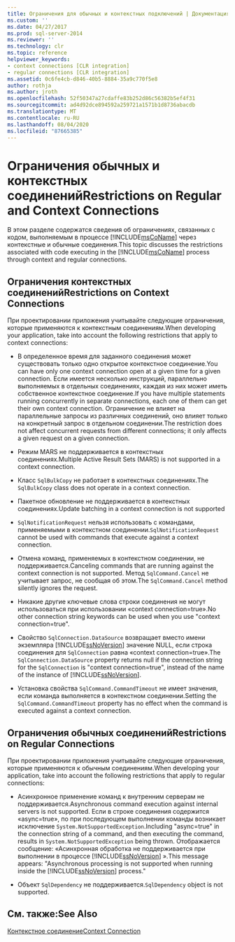 ```yaml
---
title: Ограничения для обычных и контекстных подключений | Документация Майкрософт
ms.custom: ''
ms.date: 04/27/2017
ms.prod: sql-server-2014
ms.reviewer: ''
ms.technology: clr
ms.topic: reference
helpviewer_keywords:
- context connections [CLR integration]
- regular connections [CLR integration]
ms.assetid: 0c6fe4cb-d846-40b5-8884-35a9c770f5e8
author: rothja
ms.author: jroth
ms.openlocfilehash: 52f50347a27cdaffe83b252d86c56382b5ef4f31
ms.sourcegitcommit: ad4d92dce894592a259721a1571b1d8736abacdb
ms.translationtype: MT
ms.contentlocale: ru-RU
ms.lasthandoff: 08/04/2020
ms.locfileid: "87665385"
---
```

# <a name="restrictions-on-regular-and-context-connections"></a><span data-ttu-id="938b8-102">Ограничения обычных и контекстных соединений</span><span class="sxs-lookup"><span data-stu-id="938b8-102">Restrictions on Regular and Context Connections</span></span>
  <span data-ttu-id="938b8-103">В этом разделе содержатся сведения об ограничениях, связанных с кодом, выполняемым в процессе [!INCLUDE[msCoName](../../../includes/ssnoversion-md.md)] через контекстные и обычные соединения.</span><span class="sxs-lookup"><span data-stu-id="938b8-103">This topic discusses the restrictions associated with code executing in the [!INCLUDE[msCoName](../../../includes/ssnoversion-md.md)] process through context and regular connections.</span></span>  
  
## <a name="restrictions-on-context-connections"></a><span data-ttu-id="938b8-104">Ограничения контекстных соединений</span><span class="sxs-lookup"><span data-stu-id="938b8-104">Restrictions on Context Connections</span></span>  
 <span data-ttu-id="938b8-105">При проектировании приложения учитывайте следующие ограничения, которые применяются к контекстным соединениям.</span><span class="sxs-lookup"><span data-stu-id="938b8-105">When developing your application, take into account the following restrictions that apply to context connections:</span></span>  
  
-   <span data-ttu-id="938b8-106">В определенное время для заданного соединения может существовать только одно открытое контекстное соединение.</span><span class="sxs-lookup"><span data-stu-id="938b8-106">You can have only one context connection open at a given time for a given connection.</span></span> <span data-ttu-id="938b8-107">Если имеется несколько инструкций, параллельно выполняемых в отдельных соединениях, каждая из них может иметь собственное контекстное соединение.</span><span class="sxs-lookup"><span data-stu-id="938b8-107">If you have multiple statements running concurrently in separate connections, each one of them can get their own context connection.</span></span> <span data-ttu-id="938b8-108">Ограничение не влияет на параллельные запросы из различных соединений, оно влияет только на конкретный запрос в отдельном соединении.</span><span class="sxs-lookup"><span data-stu-id="938b8-108">The restriction does not affect concurrent requests from different connections; it only affects a given request on a given connection.</span></span>  
  
-   <span data-ttu-id="938b8-109">Режим MARS не поддерживается в контекстных соединениях.</span><span class="sxs-lookup"><span data-stu-id="938b8-109">Multiple Active Result Sets (MARS) is not supported in a context connection.</span></span>  
  
-   <span data-ttu-id="938b8-110">Класс `SqlBulkCopy` не работает в контекстных соединениях.</span><span class="sxs-lookup"><span data-stu-id="938b8-110">The `SqlBulkCopy` class does not operate in a context connection.</span></span>  
  
-   <span data-ttu-id="938b8-111">Пакетное обновление не поддерживается в контекстных соединениях.</span><span class="sxs-lookup"><span data-stu-id="938b8-111">Update batching in a context connection is not supported</span></span>  
  
-   <span data-ttu-id="938b8-112">`SqlNotificationRequest` нельзя использовать с командами, применяемыми в контекстном соединении.</span><span class="sxs-lookup"><span data-stu-id="938b8-112">`SqlNotificationRequest` cannot be used with commands that execute against a context connection.</span></span>  
  
-   <span data-ttu-id="938b8-113">Отмена команд, применяемых в контекстном соединении, не поддерживается.</span><span class="sxs-lookup"><span data-stu-id="938b8-113">Canceling commands that are running against the context connection is not supported.</span></span> <span data-ttu-id="938b8-114">Метод `SqlCommand.Cancel` не учитывает запрос, не сообщая об этом.</span><span class="sxs-lookup"><span data-stu-id="938b8-114">The `SqlCommand.Cancel` method silently ignores the request.</span></span>  
  
-   <span data-ttu-id="938b8-115">Никакие другие ключевые слова строки соединения не могут использоваться при использовании «context connection=true».</span><span class="sxs-lookup"><span data-stu-id="938b8-115">No other connection string keywords can be used when you use "context connection=true".</span></span>  
  
-   <span data-ttu-id="938b8-116">Свойство `SqlConnection.DataSource` возвращает вместо имени экземпляра [!INCLUDE[ssNoVersion](../../../includes/ssnoversion-md.md)] значение NULL, если строка соединения для `SqlConnection` равна «context connection=true».</span><span class="sxs-lookup"><span data-stu-id="938b8-116">The `SqlConnection.DataSource` property returns null if the connection string for the `SqlConnection` is "context connection=true", instead of the name of the instance of [!INCLUDE[ssNoVersion](../../../includes/ssnoversion-md.md)].</span></span>  
  
-   <span data-ttu-id="938b8-117">Установка свойства `SqlCommand.CommandTimeout` не имеет значения, если команда выполняется в контекстном соединении.</span><span class="sxs-lookup"><span data-stu-id="938b8-117">Setting the `SqlCommand.CommandTimeout` property has no effect when the command is executed against a context connection.</span></span>  
  
## <a name="restrictions-on-regular-connections"></a><span data-ttu-id="938b8-118">Ограничения обычных соединений</span><span class="sxs-lookup"><span data-stu-id="938b8-118">Restrictions on Regular Connections</span></span>  
 <span data-ttu-id="938b8-119">При проектировании приложения учитывайте следующие ограничения, которые применяются к обычным соединениям.</span><span class="sxs-lookup"><span data-stu-id="938b8-119">When developing your application, take into account the following restrictions that apply to regular connections:</span></span>  
  
-   <span data-ttu-id="938b8-120">Асинхронное применение команд к внутренним серверам не поддерживается.</span><span class="sxs-lookup"><span data-stu-id="938b8-120">Asynchronous command execution against internal servers is not supported.</span></span> <span data-ttu-id="938b8-121">Если в строке соединения содержится «async=true», по при последующем выполнении команды возникает исключение `System.NotSupportedException`.</span><span class="sxs-lookup"><span data-stu-id="938b8-121">Including "async=true" in the connection string of a command, and then executing the command, results in `System.NotSupportedException` being thrown.</span></span> <span data-ttu-id="938b8-122">Отображается сообщение: «Асинхронная обработка не поддерживается при выполнении в процессе [!INCLUDE[ssNoVersion](../../../includes/ssnoversion-md.md)] ».</span><span class="sxs-lookup"><span data-stu-id="938b8-122">This message appears: "Asynchronous processing is not supported when running inside the [!INCLUDE[ssNoVersion](../../../includes/ssnoversion-md.md)] process."</span></span>  
  
-   <span data-ttu-id="938b8-123">Объект `SqlDependency` не поддерживается.</span><span class="sxs-lookup"><span data-stu-id="938b8-123">`SqlDependency` object is not supported.</span></span>  
  
## <a name="see-also"></a><span data-ttu-id="938b8-124">См. также:</span><span class="sxs-lookup"><span data-stu-id="938b8-124">See Also</span></span>  
 [<span data-ttu-id="938b8-125">Контекстное соединение</span><span class="sxs-lookup"><span data-stu-id="938b8-125">Context Connection</span></span>](context-connection.md)  
  
  

